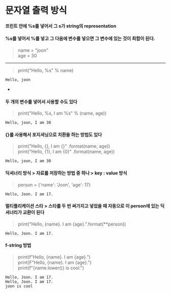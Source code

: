문자열 출력 방식
==

#### 프린트 안에 %s를 넣어서 그 s가 string의 representation
#### %s를 넣어서 %를 넣고 그 다음에 변수를 넣으면 그 변수에 있는 것이 최합이 된다.

>name = "joon"   
>age = 30
-------
>print("Hello, %s" % name)
```
Hello, joon
```
-
#### 두 개의 변수를 넣어서 사용할 수도 있다 
>print("Hello, %s, I am %s" % (name, age))
```
Hello, joon, I am 30
```
#### {}를 사용해서 포지셔닝으로 치환을 하는 방법도 있다
>print("Hello, {}, I am {}" .format(name, age))   
>print("Hello, {1}, I am {0}" .format(name, age))
```
Hello, joon, I am 30
```

#### 딕셔너리 방식 > 자료를 저장하는 방법 중 하나 > key : value 방식
>person = {'name': 'Joon', 'age': 17}
```
Hello, Joon. I am 17.
```

#### 멀티플리케이션 스타 > 스타를 두 번 써가지고 넣었을 때 자동으로 이 person에 있는 딕셔너리가 교환이 된다
>print("Hello, {name}. I am {age}.".format(**person))
```
Hello, Joon. I am 17.
```
#### f-string 방법
>print(f"Hello, {name}. I am {age}.")   
>print(F"Hello, {name}. I am {age}.")   
>print(f"{name.lower()} is cool.")
```
Hello, Joon. I am 17.
Hello, Joon. I am 17.
joon is cool
```
